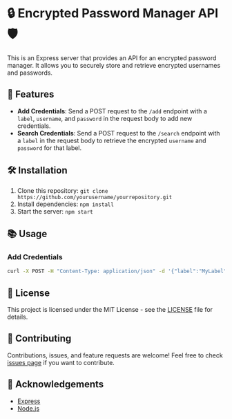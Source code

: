 # 🔒 Encrypted Password Manager API 🛡️

This is an Express server that provides an API for an encrypted password manager. It allows you to securely store and retrieve encrypted usernames and passwords.

## 🚀 Features

- **Add Credentials**: Send a POST request to the `/add` endpoint with a `label`, `username`, and `password` in the request body to add new credentials.
- **Search Credentials**: Send a POST request to the `/search` endpoint with a `label` in the request body to retrieve the encrypted `username` and `password` for that label.

## 🛠️ Installation

1. Clone this repository: `git clone https://github.com/yourusername/yourrepository.git`
2. Install dependencies: `npm install`
3. Start the server: `npm start`

## 📚 Usage

### Add Credentials

```bash
curl -X POST -H "Content-Type: application/json" -d '{"label":"MyLabel", "username":"MyUsername", "password":"MyPassword"}' http://localhost:3001/add
```
## 📝 License

This project is licensed under the MIT License - see the [LICENSE](LICENSE) file for details.

## 🤝 Contributing

Contributions, issues, and feature requests are welcome! Feel free to check [issues page](https://github.com/yourusername/yourprojectname/issues) if you want to contribute.

## 🙏 Acknowledgements

- [Express](https://expressjs.com/)
- [Node.js](https://nodejs.org/)
